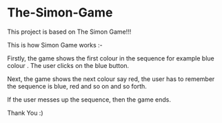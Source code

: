 # The-Simon-Game


This project is based on The Simon Game!!! 

This is how Simon Game works :-

Firstly, the game shows the first colour in the sequence for example blue colour . The user clicks on the blue button.

Next, the game shows the next colour say red, the user has to remember the sequence is blue, red and so on and so forth.

If the user messes up the sequence, then the game ends.

Thank You :)

